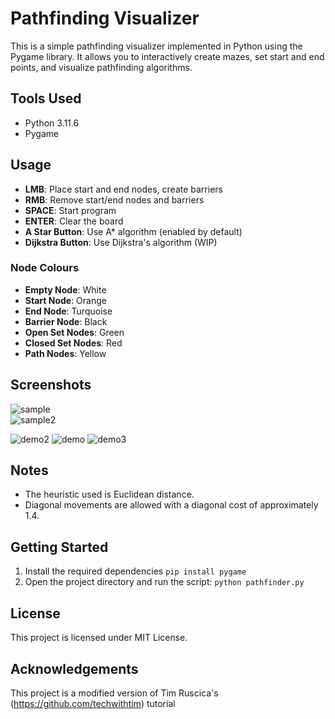 # Pathfinding Visualizer
This is a simple pathfinding visualizer implemented in Python using the Pygame library. It allows you to interactively create mazes, set start and end points, and visualize pathfinding algorithms.

## Tools Used 
- Python 3.11.6
- Pygame 

## Usage
- **LMB**: Place start and end nodes, create barriers
- **RMB**: Remove start/end nodes and barriers
- **SPACE**: Start program
- **ENTER**: Clear the board
- **A Star Button**: Use A* algorithm (enabled by default)
- **Dijkstra Button**: Use Dijkstra's algorithm (WIP)

### Node Colours
- **Empty Node**: White
- **Start Node**: Orange
- **End Node**: Turquoise
- **Barrier Node**: Black
- **Open Set Nodes**: Green
- **Closed Set Nodes**: Red
- **Path Nodes**: Yellow

## Screenshots
![sample](https://github.com/mabelzhou/pathfinding-visualizer/assets/135676782/78874ab4-8ec6-49b7-8afd-6310cdfa3976)  
![sample2](https://github.com/mabelzhou/pathfinding-visualizer/assets/135676782/44a806d7-329e-4098-a8b3-5fb7760e1e9f)

![demo2](https://github.com/mabelzhou/pathfinding-visualizer/assets/135676782/87216973-892a-442c-ae67-8dd3b6488037)
![demo](https://github.com/mabelzhou/pathfinding-visualizer/assets/135676782/3eb2e8b9-5ebc-43be-9a47-825fa0fe95f3)
![demo3](https://github.com/mabelzhou/pathfinding-visualizer/assets/135676782/ab780397-fa23-4e03-b6df-ea83d8e03d1d)

## Notes
- The heuristic used is Euclidean distance.
- Diagonal movements are allowed with a diagonal cost of approximately 1.4.

## Getting Started
1. Install the required dependencies ```pip install pygame```
2. Open the project directory and run the script: ```python pathfinder.py```

## License
This project is licensed under MIT License. 

## Acknowledgements
This project is a modified version of Tim Ruscica's (https://github.com/techwithtim) tutorial
